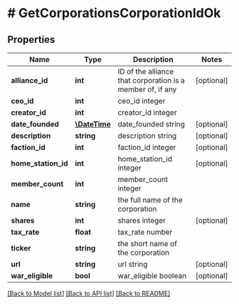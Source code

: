 # # GetCorporationsCorporationIdOk

## Properties

Name | Type | Description | Notes
------------ | ------------- | ------------- | -------------
**alliance_id** | **int** | ID of the alliance that corporation is a member of, if any | [optional]
**ceo_id** | **int** | ceo_id integer |
**creator_id** | **int** | creator_id integer |
**date_founded** | [**\DateTime**](\DateTime.md) | date_founded string | [optional]
**description** | **string** | description string | [optional]
**faction_id** | **int** | faction_id integer | [optional]
**home_station_id** | **int** | home_station_id integer | [optional]
**member_count** | **int** | member_count integer |
**name** | **string** | the full name of the corporation |
**shares** | **int** | shares integer | [optional]
**tax_rate** | **float** | tax_rate number |
**ticker** | **string** | the short name of the corporation |
**url** | **string** | url string | [optional]
**war_eligible** | **bool** | war_eligible boolean | [optional]

[[Back to Model list]](../../README.md#models) [[Back to API list]](../../README.md#endpoints) [[Back to README]](../../README.md)

